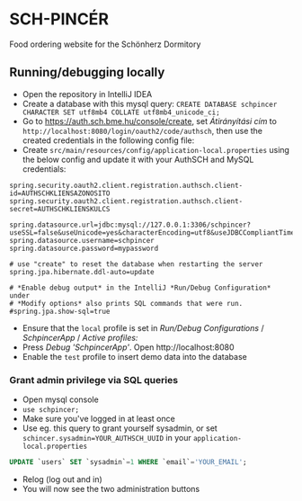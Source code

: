 # SCH-PINCÉR

Food ordering website for the Schönherz Dormitory

## Running/debugging locally

- Open the repository in IntelliJ IDEA
- Create a database with this mysql query: `CREATE DATABASE schpincer CHARACTER SET utf8mb4 COLLATE utf8mb4_unicode_ci;`
- Go to https://auth.sch.bme.hu/console/create, set *Átirányítási cím* to
  `http://localhost:8080/login/oauth2/code/authsch`, then use the created credentials in the following config file:
- Create `src/main/resources/config/application-local.properties` using the below config and update it with your AuthSCH and MySQL credentials:

```properties
spring.security.oauth2.client.registration.authsch.client-id=AUTHSCHKLIENSAZONOSITO
spring.security.oauth2.client.registration.authsch.client-secret=AUTHSCHKLIENSKULCS

spring.datasource.url=jdbc:mysql://127.0.0.1:3306/schpincer?useSSL=false&useUnicode=yes&characterEncoding=utf8&useJDBCCompliantTimezoneShift=true&useLegacyDatetimeCode=false&serverTimezone=UTC
spring.datasource.username=schpincer
spring.datasource.password=mypassword

# use "create" to reset the database when restarting the server  
spring.jpa.hibernate.ddl-auto=update

# *Enable debug output* in the IntelliJ *Run/Debug Configuration* under
# *Modify options* also prints SQL commands that were run.  
#spring.jpa.show-sql=true
```

- Ensure that the `local` profile is set in *Run/Debug Configurations*  / *SchpincerApp* / *Active profiles:*
- Press *Debug 'SchpincerApp'*. Open http://localhost:8080
- Enable the `test` profile to insert demo data into the database

### Grant admin privilege via SQL queries

- Open mysql console
- `use schpincer;`
- Make sure you've logged in at least once
- Use eg. this query to grant yourself sysadmin, or set `schincer.sysadmin=YOUR_AUTHSCH_UUID` in your `application-local.properties`

```sql
UPDATE `users` SET `sysadmin`=1 WHERE `email`='YOUR_EMAIL';
```

- Relog (log out and in)
- You will now see the two administration buttons  
  